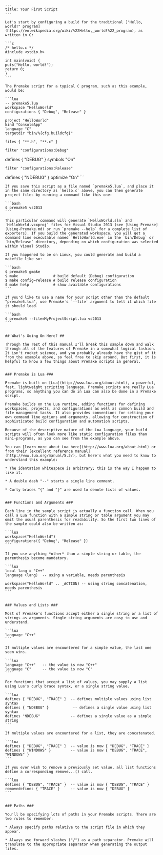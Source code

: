 	---
	title: Your First Script
	---
	
	Let's start by configuring a build for the traditional ["Hello, world!" program](https://en.wikipedia.org/wiki/%22Hello,_world!%22_program), as written in C:
	
	```c
	/* hello.c */
	#include <stdio.h>
	
	int main(void) {
    puts("Hello, world!");
    return 0;
	}
	```
	
	The Premake script for a typical C program, such as this example, would be:
	
	```lua
	-- premake5.lua
	workspace "HelloWorld"
    configurations { "Debug", "Release" }
	
	project "HelloWorld"
    kind "ConsoleApp"
    language "C"
    targetdir "bin/%{cfg.buildcfg}"
	
    files { "**.h", "**.c" }
	
    filter "configurations:Debug"
defines { "DEBUG" }
symbols "On"
	
    filter "configurations:Release"
defines { "NDEBUG" }
optimize "On"
	```
	
	If you save this script as a file named `premake5.lua`, and place it in the same directory as `hello.c` above, you can then generate project files by running a command like this one:
	
	```bash
	$ premake5 vs2013
	```
	
	This particular command will generate `HelloWorld.sln` and `HelloWorld.vcxproj` files for Visual Studio 2013 (see [Using Premake](Using-Premake.md) or run `premake --help` for a complete list of exporters). If you build the generated workspace, you will get a command line executable named `HelloWorld.exe` in the `bin/Debug` or `bin/Release` directory, depending on which configuration was selected within Visual Studio.
	
	If you happened to be on Linux, you could generate and build a makefile like so:
	
	```bash
	$ premake5 gmake
	$ make                # build default (Debug) configuration
	$ make config=release # build release configuration
	$ make help           # show available configurations
	```
	
	If you'd like to use a name for your script other than the default "premake5.lua", use Premake's `--file` argument to tell it which file it should load.
	
	```bash
	$ premake5 --file=MyProjectScript.lua vs2013
	```
	
	
	## What's Going On Here? ##
	
	Through the rest of this manual I'll break this sample down and walk through all of the features of Premake in a somewhat logical fashion. It isn't rocket science, and you probably already have the gist of it from the example above, so feel free to skip around. But first, it is helpful to know a few things about Premake scripts in general.
	
	
	### Premake is Lua ###
	
	Premake is built on [Lua](http://www.lua.org/about.html), a powerful, fast, lightweight scripting language. Premake scripts are really Lua programs, so anything you can do in Lua can also be done in a Premake script.
	
	Premake builds on the Lua runtime, adding functions for defining workspaces, projects, and configurations as well as common build and file management tasks. It also provides conventions for setting your own command line options and arguments, allowing for construction of sophisticated build configuration and automation scripts.
	
	Because of the descriptive nature of the Lua language, your build scripts will often look more like static configuration files than mini-programs, as you can see from the example above.
	
	You can [learn more about Lua here](http://www.lua.org/about.html) or from their [excellent reference manual](http://www.lua.org/manual/5.3/), but here's what you need to know to understand this example:
	
	* The identation whitespace is arbitrary; this is the way I happen to like it.
	
	* A double dash "--" starts a single line comment.
	
	* Curly braces "{" and "}" are used to denote lists of values.
	
	
	### Functions and Arguments ###
	
	Each line in the sample script is actually a function call. When you call a Lua function with a simple string or table argument you may omit the usual parenthesis for readability. So the first two lines of the sample could also be written as:
	
	```lua
	workspace("HelloWorld")
	configurations({ "Debug", "Release" })
	```
	
	If you use anything *other* than a simple string or table, the parenthesis become mandatory.
	
	```lua
	local lang = "C++"
	language (lang)  -- using a variable, needs parenthesis
	
	workspace("HelloWorld" .. _ACTION) -- using string concatenation, needs parenthesis
	```
	
	
	### Values and Lists ###
	
	Most of Premake's functions accept either a single string or a list of strings as arguments. Single string arguments are easy to use and understand.
	
	```lua
	language "C++"
	```
	
	If multiple values are encountered for a simple value, the last one seen wins.
	
	```lua
	language "C++"   -- the value is now "C++"
	language "C"     -- the value is now "C"
	```
	
	For functions that accept a list of values, you may supply a list using Lua's curly brace syntax, or a single string value.
	
	```lua
	defines { "DEBUG", "TRACE" }  -- defines multiple values using list syntax
	defines { "NDEBUG" }           -- defines a single value using list syntax
	defines "NDEBUG"              -- defines a single value as a simple string
	```
	
	If multiple values are encountered for a list, they are concatenated.
	
	```lua
	defines { "DEBUG", "TRACE" }  -- value is now { "DEBUG", "TRACE" }
	defines { "WINDOWS" }         -- value is now { "DEBUG", "TRACE", "WINDOWS" }
	```
	
	If you ever wish to remove a previously set value, all list functions define a corresponding remove...() call.
	
	```lua
	defines { "DEBUG", "TRACE" }  -- value is now { "DEBUG", "TRACE" }
	removedefines { "TRACE" }     -- value is now { "DEBUG" }
	```
	
	
	### Paths ###
	
	You'll be specifying lots of paths in your Premake scripts. There are two rules to remember:
	
	* Always specify paths relative to the script file in which they appear.
	
	* Always use forward slashes ("/") as a path separator. Premake will translate to the appropriate separator when generating the output files.
	
	
